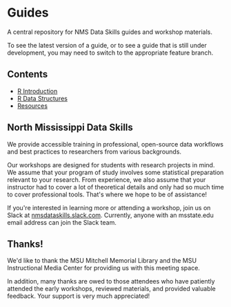 # Guides
A central repository for NMS Data Skills guides and workshop materials.

To see the latest version of a guide, or to see a guide that is still under
development, you may need to switch to the appropriate feature branch.

## Contents
- [R Introduction](R_Intro/guide.md)
- [R Data Structures](R_Data_Structures/guide.md)
- [Resources](resources.md)

## North Mississippi Data Skills
We provide accessible training in professional, open-source data workflows and best practices to researchers from various backgrounds.

Our workshops are designed for students with research projects in mind.
We assume that your program of study involves some statistical preparation relevant to your research.
From experience, we also assume that your instructor had to cover a lot of theoretical details
and only had so much time to cover professional tools.
That's where we hope to be of assistance!

If you're interested in learning more or attending a workshop,
join us on Slack at [nmsdataskills.slack.com](http://nmsdataskills.slack.com).
Currently, anyone with an msstate.edu email address can join the Slack team.

## Thanks!
We'd like to thank the MSU Mitchell Memorial Library and the MSU Instructional Media Center
for providing us with this meeting space.

In addition, many thanks are owed to those attendees who have patiently attended the early workshops,
reviewed materials, and provided valuable feedback. Your support is very much appreciated!
